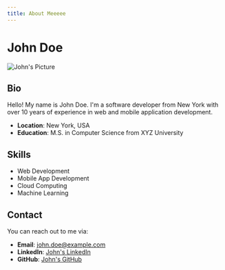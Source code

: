 ```yaml
---
title: About Meeeee
---
```


# John Doe

![John's Picture](./john-doe.jpg)

## Bio

Hello! My name is John Doe. I'm a software developer from New York with over 10 years of experience in web and mobile application development.

- **Location**: New York, USA
- **Education**: M.S. in Computer Science from XYZ University

## Skills

- Web Development
- Mobile App Development
- Cloud Computing
- Machine Learning

## Contact

You can reach out to me via:

- **Email**: john.doe@example.com
- **LinkedIn**: [John's LinkedIn](https://www.linkedin.com/in/johndoe/)
- **GitHub**: [John's GitHub](https://github.com/johndoe/)